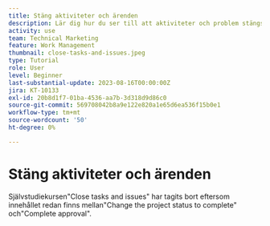 ```yaml
---
title: Stäng aktiviteter och ärenden
description: Lär dig hur du ser till att aktiviteter och problem stängs innan du stänger ett projekt i  [!DNL  Workfront].
activity: use
team: Technical Marketing
feature: Work Management
thumbnail: close-tasks-and-issues.jpeg
type: Tutorial
role: User
level: Beginner
last-substantial-update: 2023-08-16T00:00:00Z
jira: KT-10133
exl-id: 20b8d1f7-01ba-4536-aa7b-3d318d9d86c0
source-git-commit: 569708042b8a9e122e820a1e65d6ea536f15b0e1
workflow-type: tm+mt
source-wordcount: '50'
ht-degree: 0%

---
```


# Stäng aktiviteter och ärenden

Självstudiekursen&quot;Close tasks and issues&quot; har tagits bort eftersom innehållet redan finns mellan&quot;Change the project status to complete&quot; och&quot;Complete approval&quot;.
